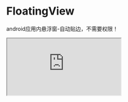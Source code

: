 # FloatingView
android应用内悬浮窗-自动贴边，不需要权限！

<iframe width=300 src="https://github.com/wangtaoT/FloatingView/blob/master/2019-02-16.gif">